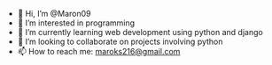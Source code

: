 - 👋 Hi, I’m @Maron09
- 👀 I’m interested in programming
- 🌱 I’m currently learning web development using python and django
- 💞️ I’m looking to collaborate on projects involving python
- 📫 How to reach me: maroks216@gmail.com

<!---
Maron09/Maron09 is a ✨ special ✨ repository because its `README.md` (this file) appears on your GitHub profile.
You can click the Preview link to take a look at your changes.
--->
